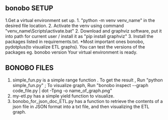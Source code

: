 bonobo SETUP
--------------
1.Get a virtual environment set up. 
        1. "python -m venv venv_name" in the desired file location. 
        2. Activate the venv using command "venv_name\Scripts\activate.bat"
2. Download and graphviz software, put it into path for current user / install it as "pip install graphviz"
3. Install the packages listed in requirements.txt.
*Most important ones bonobo, pydotplus(to visualize ETL graphs).
You can test the versions of the packages eg. bonobo version
Your virtual environment is ready.

BONOBO FILES
-------------
1. simple_fun.py is a simple range function . To get the result , Run "python simple_fun.py" ; 
    To visualize graph, Run "bonobo inspect --graph code_file.py | dot -Tpng -o name_of_graph.png" 
2. my-etl.py has a simple yield function to visualize.
3. bonobo_for_json_doc_ETL.py has a function to retrieve the contents of a json file in JSON format into a txt file, and then visualizing the ETL graph.
